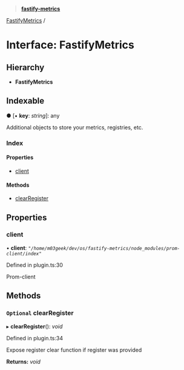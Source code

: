 > **[fastify-metrics](../README.md)**

[FastifyMetrics](fastifymetrics.md) /

# Interface: FastifyMetrics

## Hierarchy

* **FastifyMetrics**

## Indexable

● \[▪ **key**: *string*\]: any

Additional objects to store your metrics, registries, etc.

### Index

#### Properties

* [client](fastifymetrics.md#client)

#### Methods

* [clearRegister](fastifymetrics.md#optional-clearregister)

## Properties

###  client

• **client**: *`"/home/m03geek/dev/os/fastify-metrics/node_modules/prom-client/index"`*

Defined in plugin.ts:30

Prom-client

## Methods

### `Optional` clearRegister

▸ **clearRegister**(): *void*

Defined in plugin.ts:34

Expose register clear function if register was provided

**Returns:** *void*